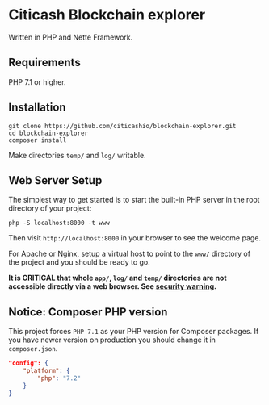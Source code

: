 Citicash Blockchain explorer
=================

Written in PHP and Nette Framework.


Requirements
------------

PHP 7.1 or higher.


Installation
------------

	git clone https://github.com/citicashio/blockchain-explorer.git
	cd blockchain-explorer
	composer install


Make directories `temp/` and `log/` writable.


Web Server Setup
----------------

The simplest way to get started is to start the built-in PHP server in the root directory of your project:

	php -S localhost:8000 -t www

Then visit `http://localhost:8000` in your browser to see the welcome page.

For Apache or Nginx, setup a virtual host to point to the `www/` directory of the project and you
should be ready to go.

**It is CRITICAL that whole `app/`, `log/` and `temp/` directories are not accessible directly
via a web browser. See [security warning](https://nette.org/security-warning).**

Notice: Composer PHP version
----------------------------
This project forces `PHP 7.1` as your PHP version for Composer packages. If you have newer version on production you should change it in `composer.json`.
```json
"config": {
	"platform": {
		"php": "7.2"
	}
}
```

